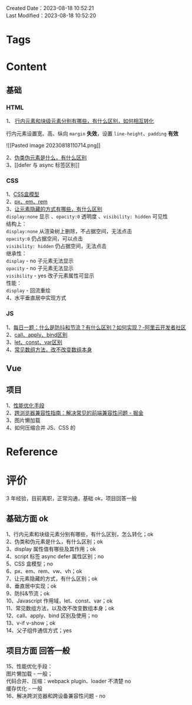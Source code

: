 Created Date：2023-08-18 10:52:21  
Last Modified：2023-08-18 10:52:20

# Tags

# Content

## 基础

### HTML

1、 [行内元素和块级元素分别有哪些，有什么区别，如何相互转化](https://juejin.cn/post/7095899257072254989#heading-10)  

行内元素设置宽、高、纵向 `margin` **失效**，设置 `line-height`、`padding` **有效**  

![[Pasted image 20230818110714.png]]  

2、[伪类伪元素是什么，有什么区别](https://www.yuque.com/vitoli/qianmianji/xlarzg#DOkkY)  
3、[[defer 与 async 标签区别]]

### CSS

1、[CSS盒模型](https://www.yuque.com/vitoli/qianmianji/xlarzg#GTkgX)  
2、[px、em、rem](https://juejin.cn/post/7098689890933538853#heading-1)  
3、[让元素隐藏的方式有哪些，有什么区别](https://juejin.cn/post/7098689890933538853#heading-6)  
`display:none` 显示 、`opacity:0` 透明度 、`visibility: hidden` 可见性  
结构上：  
`display:none` 从渲染树上删除，不占据空间，无法点击  
`opacity:0` 仍占据空间，可以点击  
`visibility: hidden` 仍占据空间，无法点击  
继承性：  
`display` - no 子元素无法显示  
`opacity` - no 子元素无法显示  
`visibility` - yes 改子元素属性可显示  
性能：  
`display` - 回流重绘  
4、水平垂直居中实现方式

### JS

1、[每日一题：什么是防抖和节流？有什么区别？如何实现？-阿里云开发者社区](https://developer.aliyun.com/article/1073609)  
2、[call、apply、bind区别](https://juejin.cn/post/7153593226526457887#heading-12)  
3、[let、const、var区别](https://www.yuque.com/vitoli/qianmianji/pl8z38#qgZlO)  
4、[常见数组方法，改不改变数组本身](https://wangdoc.com/javascript/stdlib/array#%E5%AE%9E%E4%BE%8B%E6%96%B9%E6%B3%95)

## Vue

## 项目

1、[性能优化手段](https://juejin.cn/post/7023251615364677646)  
2、[跨浏览器兼容性指南：解决常见的前端兼容性问题 - 掘金](https://juejin.cn/post/7267409589066498106)  
3、图片懒加载  
4、如何压缩合并 JS、CSS 的

# Reference

# 评价

3 年经验，目前离职，正常沟通，基础 ok，项目回答一般
## 基础方面 ok
1、行内元素和块级元素分别有哪些，有什么区别，怎么转化；ok  
2、伪类和伪元素是什么，有什么区别；ok  
3、display 属性值有哪些及其作用；ok  
4、script 标签 async defer 属性区别；no  
5、CSS 盒模型；no  
6、px、em、rem、vw、vh；ok  
7、让元素隐藏的方式，有什么区别；ok  
8、垂直居中实现；ok  
9、防抖&节流；ok  
10、Javascript 作用域，let、const、var；ok  
11、常见数组方法，以及改不改变数组本身；ok  
12、call、apply、bind 区别及使用；no  
13、v-if v-show；ok  
14、父子组件通信方式；yes  
## 项目方面 回答一般
15、性能优化手段：  
图片懒加载 - 一般；  
代码合并、压缩：webpack plugin、loader 不清楚 no  
缓存优化 - 一般  
16、解决跨浏览器和跨设备兼容性问题 - no
